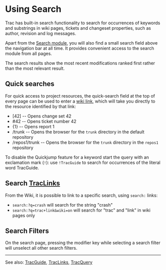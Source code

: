 # Using Search



Trac has built-in search functionality to search for occurrences of keywords and substrings in wiki pages, tickets and changeset properties, such as author, revision and log messages.



Apart from the [Search module](/trac/ghc/search), you will also find a small search field above the navigation bar at all time. It provides convenient access to the search module from all pages.



The search results show the most recent modifications ranked first rather than the most relevant result.


## Quick searches



For quick access to project resources, the quick-search field at the top of every page can be used to enter a [wiki link](trac-links), which will take you directly to the resource identified by that link:


- \[42\] -- Opens change set 42
- \#42 -- Opens ticket number 42
- {1} -- Opens report 1
- /trunk -- Opens the browser for the `trunk` directory in the default repository
- /repos1/trunk -- Opens the browser for the `trunk` directory in the `repos1` repository


To disable the Quickjump feature for a keyword start the query with an exclamation mark (`!`): use `!TracGuide` to search for occurrences of the literal word TracGuide.


## Search [TracLinks](trac-links)



From the Wiki, it is possible to link to a specific search, using `search:` links:


- `search:?q=crash` will search for the string "crash" 
- `search:?q=trac+link&wiki=on` will search for "trac" and "link" in wiki pages only

## Search Filters



On the search page, pressing the modifier key while selecting a search filter will unselect all other search filters.


---



See also: [TracGuide](trac-guide), [TracLinks](trac-links), [TracQuery](trac-query)



